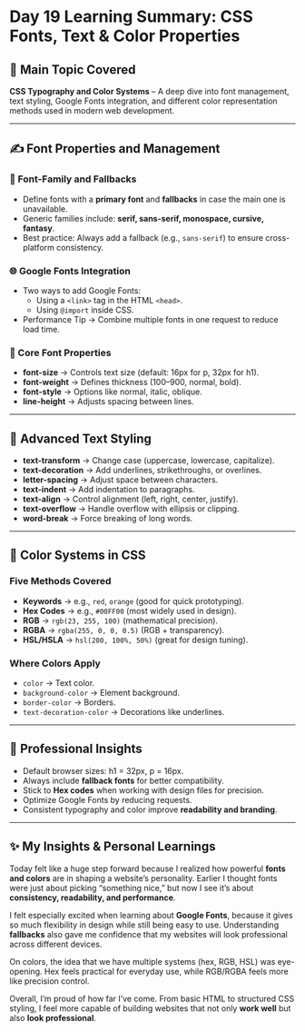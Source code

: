 # Day 19 Learning Summary: CSS Fonts, Text & Color Properties  

## 📌 Main Topic Covered  
**CSS Typography and Color Systems** – A deep dive into font management, text styling, Google Fonts integration, and different color representation methods used in modern web development.  

---

## ✍️ Font Properties and Management  

### 📖 Font-Family and Fallbacks  
- Define fonts with a **primary font** and **fallbacks** in case the main one is unavailable.  
- Generic families include: **serif, sans-serif, monospace, cursive, fantasy**.  
- Best practice: Always add a fallback (e.g., `sans-serif`) to ensure cross-platform consistency.  

### 🌐 Google Fonts Integration  
- Two ways to add Google Fonts:  
  - Using a `<link>` tag in the HTML `<head>`.  
  - Using `@import` inside CSS.  
- Performance Tip → Combine multiple fonts in one request to reduce load time.  

### 🔑 Core Font Properties  
- **font-size** → Controls text size (default: 16px for p, 32px for h1).  
- **font-weight** → Defines thickness (100–900, normal, bold).  
- **font-style** → Options like normal, italic, oblique.  
- **line-height** → Adjusts spacing between lines.  

---

## 🎨 Advanced Text Styling  

- **text-transform** → Change case (uppercase, lowercase, capitalize).  
- **text-decoration** → Add underlines, strikethroughs, or overlines.  
- **letter-spacing** → Adjust space between characters.  
- **text-indent** → Add indentation to paragraphs.  
- **text-align** → Control alignment (left, right, center, justify).  
- **text-overflow** → Handle overflow with ellipsis or clipping.  
- **word-break** → Force breaking of long words.  

---

## 🌈 Color Systems in CSS  

### Five Methods Covered  
- **Keywords** → e.g., `red`, `orange` (good for quick prototyping).  
- **Hex Codes** → e.g., `#00FF00` (most widely used in design).  
- **RGB** → `rgb(23, 255, 100)` (mathematical precision).  
- **RGBA** → `rgba(255, 0, 0, 0.5)` (RGB + transparency).  
- **HSL/HSLA** → `hsl(200, 100%, 50%)` (great for design tuning).  

### Where Colors Apply  
- `color` → Text color.  
- `background-color` → Element background.  
- `border-color` → Borders.  
- `text-decoration-color` → Decorations like underlines.  

---

## 🚀 Professional Insights  
- Default browser sizes: h1 = 32px, p = 16px.  
- Always include **fallback fonts** for better compatibility.  
- Stick to **Hex codes** when working with design files for precision.  
- Optimize Google Fonts by reducing requests.  
- Consistent typography and color improve **readability and branding**.  

---

## ✨ My Insights & Personal Learnings  
Today felt like a huge step forward because I realized how powerful **fonts and colors** are in shaping a website’s personality. Earlier I thought fonts were just about picking “something nice,” but now I see it’s about **consistency, readability, and performance**.  

I felt especially excited when learning about **Google Fonts**, because it gives so much flexibility in design while still being easy to use. Understanding **fallbacks** also gave me confidence that my websites will look professional across different devices.  

On colors, the idea that we have multiple systems (hex, RGB, HSL) was eye-opening. Hex feels practical for everyday use, while RGB/RGBA feels more like precision control.  

Overall, I’m proud of how far I’ve come. From basic HTML to structured CSS styling, I feel more capable of building websites that not only **work well** but also **look professional**.  
